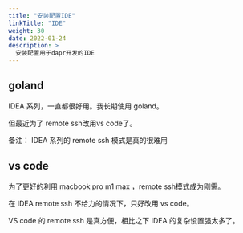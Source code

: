 ```yaml
---
title: "安装配置IDE"
linkTitle: "IDE"
weight: 30
date: 2022-01-24
description: >
  安装配置用于dapr开发的IDE
---
```




## goland

IDEA 系列，一直都很好用。我长期使用 goland。

但最近为了 remote ssh改用vs code了。

备注： IDEA 系列的 remote ssh 模式是真的很难用

## vs code

为了更好的利用 macbook pro m1 max ，remote ssh模式成为刚需。

在 IDEA remote ssh 不给力的情况下，只好改用 vs code。

VS code 的 remote ssh 是真方便，相比之下 IDEA 的复杂设置强太多了。



### 

